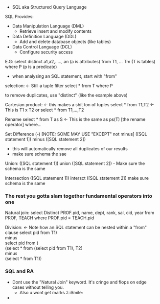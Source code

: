 - SQL aka Structured Query Language

SQL Provides:
- Data Manipulation Language (DML)
	- Retrieve insert and modify contents
- Data Definition Language (DDL)
	- Add and delete database objects (like tables)
- Data Control Language (DCL)
	- Configure security access

E.G:
select distinct a1,a2,....., an (a is attributes)
from T1, ... Tm (T is tables)
where P (p is a predicate)

- when analysing an SQL statement, start with "from"


selection: <- Still a tuple filter
	select *
	from T
	where P

to remove duplicates, use "distinct" (like the example above)

Cartesian product: <- this makes a shit ton of tuples
	select *
	from T1,T2 <- This is T1 x T2
	or 
	select *
	from T1,...,T2

Rename 
	select *
	from T as S <- This is the same as ps(T) [the rename operator]
	where...

Set Difference (-) [NOTE: SOME MAY USE "EXCEPT" not minus]
([SQL statement 1]) minus ([SQL statement 2])
- this will automatically remove all duplicates of our results
- make sure schema the sae

Union:
	([SQL statement 1]) union ([SQL statement 2])
	- Make sure the schema  is the same

Intersection
 ([SQL statement 1]) intersct ([SQL statement 2])
 make sure schema is the same

### The rest you gotta slam together fundamental operators into one


Natural join:
select Distinct PROF.pid, name, dept, rank, sal, cid, year
from PROF, TEACH
where PROF.pid = TEACH.pid

Division: <- Note how an SQL statement can be nested within a "from" clause
select pid from T1)  
minus  
select pid from (  
(select * from (select pid from T1), T2)  
minus  
(select * from T1))


### SQL and RA
- Dont use the "Natural Join" keyword. It's cringe and flops on edge cases without telling you. 
	- Also u wont get marks :LiSmile:
- 


